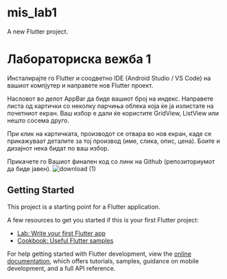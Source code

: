 # mis_lab1

A new Flutter project.
# Лабораториска вежба 1
Инсталирајте го Flutter и соодветно IDE (Android Studio / VS Code) на вашиот компјутер и направете нов Flutter проект.

Насловот во делот AppBar да биде вашиот број на индекс. Направете листа од картички со неколку парчиња облека која ќе ја излистате на почетниот екран. Ваш избор е дали ќе користите GridView, ListView или нешто сосема друго. 

При клик на картичката, производот се отвара во нов екран, каде се прикажуваат деталите за тој производ (име, слика, опис, цена). Боите и дизајнот нека бидат по ваш избор.

Прикачете го Вашиот финален код со линк на Github (репозиториумот да биде јавен).
![download (1)](https://github.com/user-attachments/assets/2dcebe3f-c3cf-40c0-a0e1-23be32aad13d)




## Getting Started

This project is a starting point for a Flutter application.

A few resources to get you started if this is your first Flutter project:

- [Lab: Write your first Flutter app](https://docs.flutter.dev/get-started/codelab)
- [Cookbook: Useful Flutter samples](https://docs.flutter.dev/cookbook)

For help getting started with Flutter development, view the
[online documentation](https://docs.flutter.dev/), which offers tutorials,
samples, guidance on mobile development, and a full API reference.
